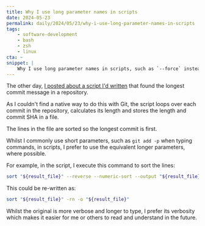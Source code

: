 ```yaml
---
title: Why I use long parameter names in scripts
date: 2024-05-23
permalink: daily/2024/05/23/why-i-use-long-parameter-names-in-scripts
tags:
    - software-development
    - bash
    - zsh
    - linux
cta: ~
snippet: |
    Why I use long parameter names in scripts, such as `--force` instead of `-f`.
---
```


The other day, [I posted about a script I'd written][0] that found the longest commit message in a repository.

As I couldn't find a native way to do this with Git, the script loops over each commit in the repository, calculates its length and stores the length and commit SHA in a file.

The lines in the file are sorted so the longest commit is first.

Whilst I commonly use short parameters, such as `git add -p` when typing commands, in scripts, I prefer to use the equivalent longer parameters, where possible.

For example, in the script, I execute this command to sort the lines:

```bash
sort "${result_file}" --reverse --numeric-sort --output "${result_file}"
```

This could be re-written as:

```bash
sort "${result_file}" -rn -o "${result_file}"
```

Whilst the original is more verbose and longer to type, I prefer its verbosity which makes it easier for me or others to read and understand in the future.

[0]: {{site.url}}/daily/2024/05/21/which-commit-has-the-largest-message

